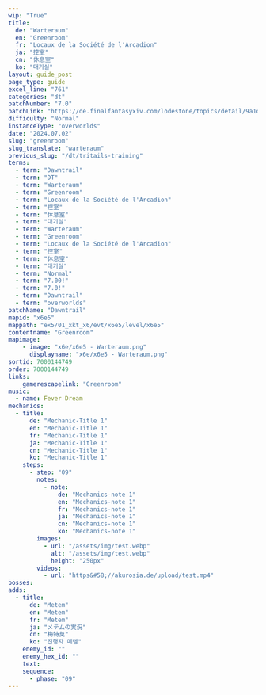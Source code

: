 ```yaml
---
wip: "True"
title:
  de: "Warteraum"
  en: "Greenroom"
  fr: "Locaux de la Société de l'Arcadion"
  ja: "控室"
  cn: "休息室"
  ko: "대기실"
layout: guide_post
page_type: guide
excel_line: "761"
categories: "dt"
patchNumber: "7.0"
patchLink: "https://de.finalfantasyxiv.com/lodestone/topics/detail/9a1d2364c6f0fed72a164f3252a59073f7d0c4fc"
difficulty: "Normal"
instanceType: "overworlds"
date: "2024.07.02"
slug: "greenroom"
slug_translate: "warteraum"
previous_slug: "/dt/tritails-training"
terms:
  - term: "Dawntrail"
  - term: "DT"
  - term: "Warteraum"
  - term: "Greenroom"
  - term: "Locaux de la Société de l'Arcadion"
  - term: "控室"
  - term: "休息室"
  - term: "대기실"
  - term: "Warteraum"
  - term: "Greenroom"
  - term: "Locaux de la Société de l'Arcadion"
  - term: "控室"
  - term: "休息室"
  - term: "대기실"
  - term: "Normal"
  - term: "7.00!"
  - term: "7.0!"
  - term: "Dawntrail"
  - term: "overworlds"
patchName: "Dawntrail"
mapid: "x6e5"
mappath: "ex5/01_xkt_x6/evt/x6e5/level/x6e5"
contentname: "Greenroom"
mapimage:
    - image: "x6e/x6e5 - Warteraum.png"
      displayname: "x6e/x6e5 - Warteraum.png"
sortid: 7000144749
order: 7000144749
links:
    gamerescapelink: "Greenroom"
music:
  - name: Fever Dream
mechanics:
  - title:
      de: "Mechanic-Title 1"
      en: "Mechanic-Title 1"
      fr: "Mechanic-Title 1"
      ja: "Mechanic-Title 1"
      cn: "Mechanic-Title 1"
      ko: "Mechanic-Title 1"
    steps:
      - step: "09"
        notes:
          - note:
              de: "Mechanics-note 1"
              en: "Mechanics-note 1"
              fr: "Mechanics-note 1"
              ja: "Mechanics-note 1"
              cn: "Mechanics-note 1"
              ko: "Mechanics-note 1"
        images:
          - url: "/assets/img/test.webp"
            alt: "/assets/img/test.webp"
            height: "250px"
        videos:
          - url: "https&#58;//akurosia.de/upload/test.mp4"
bosses:
adds:
  - title:
      de: "Metem"
      en: "Metem"
      fr: "Metem"
      ja: "メテムの実況"
      cn: "梅特莫"
      ko: "진행자 메템"
    enemy_id: ""
    enemy_hex_id: ""
    text:
    sequence:
      - phase: "09"
---
```

